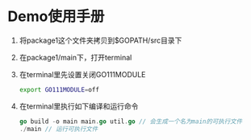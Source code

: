 # Demo使用手册

1. 将package1这个文件夹拷贝到$GOPATH/src目录下

2. 在package1/main下，打开terminal

3. 在terminal里先设置关闭GO111MODULE

   ```sh
   export GO111MODULE=off
   ```

4. 在terminal里执行如下编译和运行命令

   ```go
   go build -o main main.go util.go // 会生成一个名为main的可执行文件
   ./main // 运行可执行文件
   ```

   


